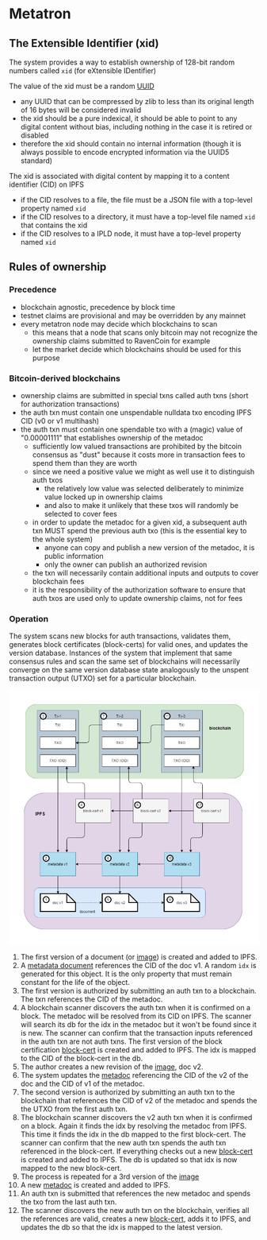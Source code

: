 # Metatron

## The Extensible Identifier (xid)

The system provides a way to establish ownership of 128-bit random numbers called `xid` (for eXtensible IDentifier)

The value of the xid must be a random [UUID](https://en.wikipedia.org/wiki/Universally_unique_identifier)
- any UUID that can be compressed by zlib to less than its original length of 16 bytes will be considered invalid
- the xid should be a pure indexical, it should be able to point to any digital content without bias, including nothing in the case it is retired or disabled
- therefore the xid should contain no internal information (though it is always possible to encode encrypted information via the UUID5 standard)

The xid is associated with digital content by mapping it to a content identifier (CID) on IPFS
- if the CID resolves to a file, the file must be a JSON file with a top-level property named `xid`
- if the CID resolves to a directory, it must have a top-level file named `xid` that contains the xid
- if the CID resolves to a IPLD node, it must have a top-level property named `xid`

## Rules of ownership 

### Precedence

- blockchain agnostic, precedence by block time
- testnet claims are provisional and may be overridden by any mainnet
- every metatron node may decide which blockchains to scan
    - this means that a node that scans only bitcoin may not recognize the ownership claims submitted to RavenCoin for example
    - let the market decide which blockchains should be used for this purpose

### Bitcoin-derived blockchains
- ownership claims are submitted in special txns called auth txns (short for authorization transactions)
- the auth txn must contain one unspendable nulldata txo encoding IPFS CID (v0 or v1 multihash)
- the auth txn must contain one spendable txo with a (magic) value of "0.00001111" that establishes ownership of the metadoc
    - sufficiently low valued transactions are prohibited by the bitcoin consensus as "dust" because it costs more in transaction fees to spend them than they are worth
    - since we need a positive value we might as well use it to distinguish auth txos
        - the relatively low value was selected deliberately to minimize value locked up in ownership claims
        - and also to make it unlikely that these txos will randomly be selected to cover fees
    - in order to update the metadoc for a given xid, a subsequent auth txn MUST spend the previous auth txo (this is the essential key to the whole system)
        - anyone can copy and publish a new version of the metadoc, it is public information
        - only the owner can publish an authorized revision
    - the txn will necessarily contain additional inputs and outputs to cover blockchain fees
    - it is the responsibility of the authorization software to ensure that auth txos are used only to update ownership claims, not for fees

### Operation

The system scans new blocks for auth transactions, validates them, generates block certificates (block-certs) for valid ones, and updates the version database. Instances of the system that implement that same consensus rules and scan the same set of blockchains will necessarily converge on the same version database state analogously to the unspent transaction output (UTXO) set for a particular blockchain.

![](diagrams/verified-versions-v4.png)

1. The first version of a document (or [image](diagrams/verified-versions-v1.png)) is created and added to IPFS. 
2. A [metadata document](meta-v0.json) references the CID of the doc v1. A random `idx` is generated for this object. It is the only property that must remain constant for the life of the object.
3. The first version is authorized by submitting an auth txn to a blockchain. The txn references the CID of the metadoc.
4. A blockchain scanner discovers the auth txn when it is confirmed on a block. The metadoc will be resolved from its CID on IPFS. The scanner will search its db for the idx in the metadoc but it won't be found since it is new. The scanner can confirm that the transaction inputs referenced in the auth txn are not auth txns. The first version of the block certification [block-cert](block-cert-v0.json) is created and added to IPFS. The idx is mapped to the CID of the block-cert in the db.
5. The author creates a new revision of the [image](diagrams/verified-versions-v2.png), doc v2.
6. The system updates the [metadoc](meta-v1.json) referencing the CID of the v2 of the doc and the CID of v1 of the metadoc. 
7. The second version is authorized by submitting an auth txn to the blockchain that references the CID of v2 of the metadoc and spends the the UTXO from the first auth txn.
8. The blockchain scanner discovers the v2 auth txn when it is confirmed on a block. Again it finds the idx by resolving the metadoc from IPFS. This time it finds the idx in the db mapped to the first block-cert. The scanner can confirm that the new auth txn spends the auth txn referenced in the block-cert. If everything checks out a new [block-cert](block-cert-v1.json) is created and added to IPFS. The db is updated so that idx is now mapped to the new block-cert.
9. The process is repeated for a 3rd version of the [image](diagrams/verified-versions-v3.png)
10. A new [metadoc](meta-v2.json) is created and added to IPFS.
11. An auth txn is submitted that references the new metadoc and spends the txo from the last auth txn.
12. The scanner discovers the new auth txn on the blockchain, verifies all the references are valid, creates a new [block-cert](block-cert-v3.json), adds it to IPFS, and updates the db so that the idx is mapped to the latest version.
